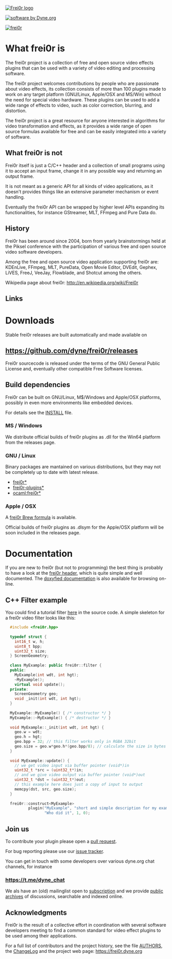 [![Frei0r logo](https://github.com/dyne/frei0r/raw/gh_pages/pics/frei0r.png)](https://frei0r.dyne.org)


[![software by Dyne.org](https://files.dyne.org/software_by_dyne.png)](http://www.dyne.org)

[![frei0r](https://github.com/dyne/frei0r/actions/workflows/main.yml/badge.svg)](https://github.com/dyne/frei0r/actions/workflows/main.yml)


# What frei0r is 

The frei0r project is a collection of free and open source video effects plugins that can be used with a variety of video editing and processing software.

The frei0r project welcomes contributions by people who are passionate about video effects, its collection consists of more than 100 plugins made to work on any target platform (GNU/Linux, Apple/OSX and MS/Win) without the need for special video hardware. These plugins can be used to add a wide range of effects to video, such as color correction, blurring, and distortion.

The frei0r project is a great resource for anyone interested in algorithms for video transformation and effects, as it provides a wide range of open source formulas available for free and can be easily integrated into a variety of software. 


## What frei0r is not 

Frei0r itself is just a C/C++ header and a collection of small programs using it to accept an input frame, change it in any possible way and returning an output frame.

It is not meant as a generic API for all kinds of video applications, as it doesn't provides things like an extensive parameter mechanism or event handling.

Eventually the frei0r API can be wrapped by higher level APIs expanding its functionalities, for instance GStreamer, MLT, FFmpeg and Pure Data do.

## History 

Frei0r has been around since 2004, born from yearly brainstormings
held at the Piksel conference with the participation of various free
and open source video software developers.

Among the free and open source video application supporting frei0r are: KDEnLive, FFmpeg, MLT, PureData, Open Movie Editor, DVEdit, Gephex, LiVES, FreeJ, VeeJay, Flowblade, and Shotcut among the others.

Wikipedia page about frei0r: http://en.wikipedia.org/wiki/Frei0r

## Links

[Piksel]: http://www.piksel.no
[PureData]: http://www.artefacte.org/pd/
[Open  Movie  Editor]: http://openmovieeditor.sourceforge.net/
[DVEdit]: http://www.freenet.org.nz/dvedit
[Gephex]: http://www.gephex.org/
[LiVES]: http://lives.sf.net
[FreeJ]: http://freej.dyne.org
[MøB]: http://mob.bek.no/
[VeeJay]: http://veejayhq.net
[MLT]: http://www.mltframework.org/
[KDEnLive]: http://www.kdenlive.org/
[Flowblade]: http://code.google.com/p/flowblade/
[Shotcut]: https://www.shotcut.org/


# Downloads

Stable frei0r releases are built automatically and made available on

## https://github.com/dyne/frei0r/releases

Frei0r sourcecode is released under the terms of the GNU General Public License and, eventually other compatible Free Software licenses.

## Build dependencies 

Frei0r can be built on GNU/Linux, M$/Windows and Apple/OSX platforms, possibly in even more environments like embedded devices.

For details see the [INSTALL](/INSTALL.md) file.

### MS / Windows

We distribute official builds of frei0r plugins as .dll for the Win64 platform from the releases page.

### GNU / Linux

Binary packages are mantained on various distributions, but they may not be completely up to date with latest release.

- [frei0r*](https://repology.org/project/frei0r/versions)
- [frei0r-plugins*](https://repology.org/project/frei0r-plugins/versions)
- [ocaml:frei0r*](https://repology.org/project/ocaml:frei0r/versions)

### Apple / OSX 

A [frei0r Brew formula](https://formulae.brew.sh/formula/frei0r) is available.

Official builds of frei0r plugins as .dlsym for the Apple/OSX platform will be soon included in the releases page.

# Documentation 


If you are new to frei0r (but not to programming) the best thing is probably to have a look at the [frei0r header](/include/frei0r.h), which is quite simple and well documented. The [doxyfied documentation](http://frei0r.dyne.org/codedoc/html) is also available for browsing on-line.


## C++ Filter example 

You could find a tutorial filter [here](https://github.com/dyne/frei0r/tree/master/src/filter/tutorial) in the source code.
A simple skeleton for a frei0r video filter looks like this:

```c++
  #include <frei0r.hpp>
  
  typedef struct {
    int16_t w, h;
    uint8_t bpp;
    uint32_t size;
  } ScreenGeometry;
  
  class MyExample: public frei0r::filter {
  public:
    MyExample(int wdt, int hgt);
    ~MyExample();
    virtual void update();
  private:
    ScreenGeometry geo;
    void _init(int wdt, int hgt);
  }
  
  MyExample::MyExample() { /* constructor */ }
  MyExample::~MyExample() { /* destructor */ }
  
  void MyExample::_init(int wdt, int hgt) {
    geo.w = wdt;
    geo.h = hgt;
    geo.bpp = 32; // this filter works only in RGBA 32bit
    geo.size = geo.w*geo.h*(geo.bpp/8); // calculate the size in bytes
  }
  
  void MyExample::update() {
    // we get video input via buffer pointer (void*)in 
    uint32_t *src = (uint32_t*)in;
    // and we give video output via buffer pointer (void*)out
    uint32_t *dst = (uint32_t*)out;
    // this example here does just a copy of input to output
    memcpy(dst, src, geo.size);
  }
    
  frei0r::construct<MyExample>
          plugin("MyExample", "short and simple description for my example",
                 "Who did it", 1, 0);
```

## Join us 

To contribute your plugin please open a [pull request](https://github.com/dyne/frei0r/pulls).

For bug reporting please use our [issue tracker](https://github.com/dyne/frei0r/issues).

You can get in touch with some developers over various dyne.org chat channels, for instance

### https://t.me/dyne_chat

We als have an (old) mailinglist open to [subscription](https://mailinglists.dyne.org/cgi-bin/mailman/listinfo/frei0r) and we provide [public archives](https://lists.dyne.org/lurker/list/frei0r.en.html) of discussions, searchable and indexed online.

## Acknowledgments 

Frei0r is the result of a collective effort in coordination with several software developers meeting to find a common standard for video effect plugins to be used among their applications.

For a full list of contributors and the project history, see the file [AUTHORS](/AUTHORS), the [ChangeLog](/ChangeLog) and the project web page: https://frei0r.dyne.org


